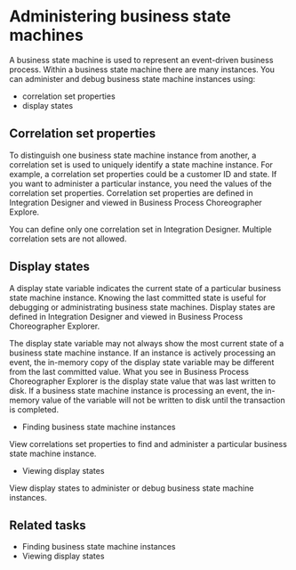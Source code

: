 <!-- image -->

# Administering business state machines

A business state machine is used to represent an event-driven business process. Within a business
state machine there are many instances. You can administer and debug business state machine
instances using:

- correlation set properties
- display states

## Correlation set properties

To distinguish one business state machine instance from another, a correlation set is used to
uniquely identify a state machine instance. For example, a correlation set properties could be a
customer ID and state. If you want to administer a particular instance, you need the values of the
correlation set properties. Correlation set properties are defined in Integration Designer and viewed in Business Process Choreographer
Explore.

You can define only one correlation set in Integration Designer. Multiple correlation sets are not allowed.

## Display states

A display state variable indicates the current state of a particular business state machine
instance. Knowing the last committed state is useful for debugging or administrating business state
machines. Display states are defined in Integration Designer
and viewed in Business Process Choreographer Explorer.

The display state variable may not always show the most current state of a business state machine
instance. If an instance is actively processing an event, the in-memory copy of the display state
variable may be different from the last committed value. What you see in Business Process
Choreographer Explorer is the display state value that was last written to disk. If a business state
machine instance is processing an event, the in-memory value of the variable will not be written to
disk until the transaction is completed.

- Finding business state machine instances

View correlations set properties to find and administer a particular business state machine instance.
- Viewing display states

View display states to administer or debug business state machine instances.

## Related tasks

- Finding business state machine instances
- Viewing display states